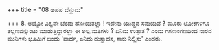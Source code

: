 +++
title = "08 ಅಹಹ ಬೆನ್ದುದು"

+++
8. ಅಯ್ಯೋ ವಿಶ್ವವೇ ಬೆಂದು ಹೋಯಿತಲ್ಲಾ ! ಇದೇನು  ಯುದ್ಧದ  ಸಮಯವೆ ? ಮೂರು ಲೋಕಗಳಿಗೂ ತಲ್ಲಣವನ್ನುಂಟು ಮಾಡುತ್ತಿದ್ದಾರಲ್ಲಾ ಈ ಅಲ್ಪ ಮತಿಗಳು ? ಏನಿದು ಉತ್ಪಾತ ? ಎಂದು ಗಗನಾಂಗಣದಿಂದ ನಾರದ ಮುನಿಗಳು ಭೂಮಿಗೆ ಬಂದು 'ಪಾರ್ಥ, ಏನಿದು ದುಸ್ಸಾಹಸ, ಸಾಕು ನಿಲ್ಲಿಸು' ಎಂದರು.